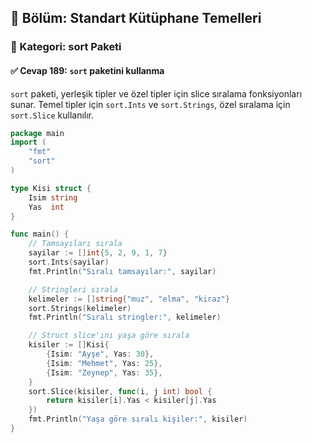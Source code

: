 ## 📘 Bölüm: Standart Kütüphane Temelleri
### 🔹 Kategori: sort Paketi
#### ✅ Cevap 189: `sort` paketini kullanma

`sort` paketi, yerleşik tipler ve özel tipler için slice sıralama fonksiyonları sunar. Temel tipler için `sort.Ints` ve `sort.Strings`, özel sıralama için `sort.Slice` kullanılır.

```go
package main
import (
    "fmt"
    "sort"
)

type Kisi struct {
    Isim string
    Yas  int
}

func main() {
    // Tamsayıları sırala
    sayilar := []int{5, 2, 9, 1, 7}
    sort.Ints(sayilar)
    fmt.Println("Sıralı tamsayılar:", sayilar)

    // Stringleri sırala
    kelimeler := []string{"muz", "elma", "kiraz"}
    sort.Strings(kelimeler)
    fmt.Println("Sıralı stringler:", kelimeler)

    // Struct slice'ını yaşa göre sırala
    kisiler := []Kisi{
        {Isim: "Ayşe", Yas: 30},
        {Isim: "Mehmet", Yas: 25},
        {Isim: "Zeynep", Yas: 35},
    }
    sort.Slice(kisiler, func(i, j int) bool {
        return kisiler[i].Yas < kisiler[j].Yas
    })
    fmt.Println("Yaşa göre sıralı kişiler:", kisiler)
}
```
